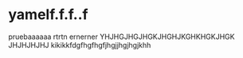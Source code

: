 # yamelf.f.f..f
pruebaaaaaa
rtrtn ernerner
YHJHGJHGJHGKJHGHJKGHKHGKJHGK
JHJHJHJHJ
kikikkfdgfhgfhgfjhgjjhgjhgjkhh
